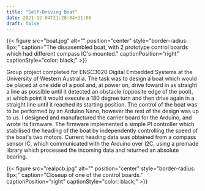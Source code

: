 ```yaml
---
title: "Self-Driving Boat"
date: 2021-12-04T21:28:04+11:00
draft: false
---
```


{{< figure src="boat.jpg" alt="" position="center" style="border-radius: 8px;" caption="The dissasembled boat, with 2 prototype control boards which had different compass IC's mounted." captionPosition="right" captionStyle="color: black;" >}}

Group project completed for ENSC3020 Digital Embedded Systems at the University of Western Australia. The task was to design a boat which would be placed at one side of a pool and, at power on, drive foward in as straight a line as possible until it detected an obstacle (opposite edge of the pool), at which point it would execute a 180 degree turn and then drive again in a straight line until it reached its starting position. The control of the boat was to be performed by an Arduino Nano, however the rest of the design was up to us. I designed and manufactured the carrier board for the Arduino, and wrote its firmware. The firmware implemented a simple PI controller which stabilised the heading of the boat by independently controlling the speed of the boat's two motors. Current heading data was obtained from a compass sensor IC, which communicated with the Arduino over I2C, using a premade library which processed the incoming data and returned an absolute bearing.

{{< figure src="realpcb.jpg" alt="" position="center" style="border-radius: 8px;" caption="Closeup of one of the control boards." captionPosition="right" captionStyle="color: black;" >}}
